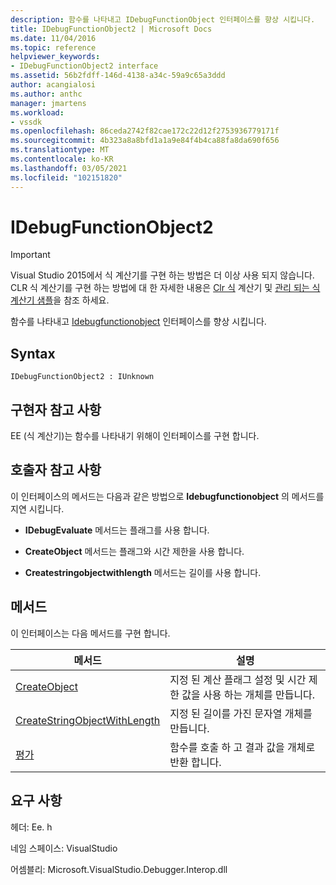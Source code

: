 ```yaml
---
description: 함수를 나타내고 IDebugFunctionObject 인터페이스를 향상 시킵니다.
title: IDebugFunctionObject2 | Microsoft Docs
ms.date: 11/04/2016
ms.topic: reference
helpviewer_keywords:
- IDebugFunctionObject2 interface
ms.assetid: 56b2fdff-146d-4138-a34c-59a9c65a3ddd
author: acangialosi
ms.author: anthc
manager: jmartens
ms.workload:
- vssdk
ms.openlocfilehash: 86ceda2742f82cae172c22d12f2753936779171f
ms.sourcegitcommit: 4b323a8a8bfd1a1a9e84f4b4ca88fa8da690f656
ms.translationtype: MT
ms.contentlocale: ko-KR
ms.lasthandoff: 03/05/2021
ms.locfileid: "102151820"
---
```

# <a name="idebugfunctionobject2"></a>IDebugFunctionObject2
> [!IMPORTANT]
> Visual Studio 2015에서 식 계산기를 구현 하는 방법은 더 이상 사용 되지 않습니다. CLR 식 계산기를 구현 하는 방법에 대 한 자세한 내용은 [Clr 식](https://github.com/Microsoft/ConcordExtensibilitySamples/wiki/CLR-Expression-Evaluators) 계산기 및 [관리 되는 식 계산기 샘플](https://github.com/Microsoft/ConcordExtensibilitySamples/wiki/Managed-Expression-Evaluator-Sample)을 참조 하세요.

 함수를 나타내고 [Idebugfunctionobject](../../../extensibility/debugger/reference/idebugfunctionobject.md) 인터페이스를 향상 시킵니다.

## <a name="syntax"></a>Syntax

```
IDebugFunctionObject2 : IUnknown
```

## <a name="notes-for-implementers"></a>구현자 참고 사항
 EE (식 계산기)는 함수를 나타내기 위해이 인터페이스를 구현 합니다.

## <a name="notes-for-callers"></a>호출자 참고 사항
 이 인터페이스의 메서드는 다음과 같은 방법으로 **Idebugfunctionobject** 의 메서드를 지연 시킵니다.

- **IDebugEvaluate** 메서드는 플래그를 사용 합니다.

- **CreateObject** 메서드는 플래그와 시간 제한을 사용 합니다.

- **Createstringobjectwithlength** 메서드는 길이를 사용 합니다.

## <a name="methods"></a>메서드
 이 인터페이스는 다음 메서드를 구현 합니다.

|메서드|설명|
|------------|-----------------|
|[CreateObject](../../../extensibility/debugger/reference/idebugfunctionobject2-createobject.md)|지정 된 계산 플래그 설정 및 시간 제한 값을 사용 하는 개체를 만듭니다.|
|[CreateStringObjectWithLength](../../../extensibility/debugger/reference/idebugfunctionobject2-createstringobjectwithlength.md)|지정 된 길이를 가진 문자열 개체를 만듭니다.|
|[평가](../../../extensibility/debugger/reference/idebugfunctionobject2-evaluate.md)|함수를 호출 하 고 결과 값을 개체로 반환 합니다.|

## <a name="requirements"></a>요구 사항
 헤더: Ee. h

 네임 스페이스: VisualStudio

 어셈블리: Microsoft.VisualStudio.Debugger.Interop.dll
